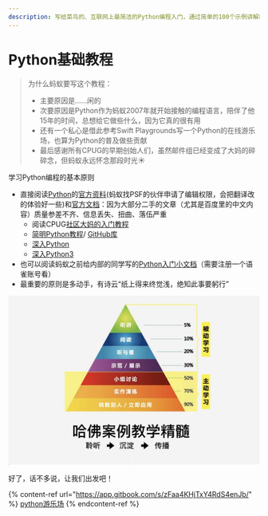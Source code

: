```yaml
---
description: 写给菜鸟的、互联网上最简洁的Python编程入门，通过简单的100个示例讲解Python编程的基本概念，在动手中学会Python编程。
---
```


# Python基础教程

> 为什么蚂蚁要写这个教程：
>
> * 主要原因是……闲的
> * 次要原因是Python作为蚂蚁2007年就开始接触的编程语言，陪伴了他15年的时间，总想给它做些什么，因为它真的很有用
> * 还有一个私心是借此参考Swift Playgrounds写一个Python的在线游乐场，也算为Python的普及做些贡献
> * 最后感谢所有CPUG的早期创始人们，虽然邮件组已经变成了大妈的碎碎念，但蚂蚁永远怀念那段时光☀️

学习Python编程的基本原则

* 直接阅读[Python](https://www.python.org/)的[官方资料](https://wiki.python.org/moin/BeginnersGuideChinese)(蚂蚁找PSF的伙伴申请了编辑权限，会把翻译改的体验好一些)和[官方文档](https://docs.python.org/zh-cn/3/)：因为大部分二手的文章（尤其是百度里的中文内容）质量参差不齐、信息丢失、扭曲、落伍严重
  * 阅读CPUG[社区大妈的入门教程](http://s5.zoomquiet.top/100820-introPy/index.html)
  * [简明Python教程](https://www.woodpecker.org.cn/abyteofpython\_cn/chinese/)/ [GitHub库](https://github.com/LenKiMo/byte-of-python)
  * [深入Python](https://www.woodpecker.org.cn/diveintopython/)
  * [深入Python3](https://www.woodpecker.org.cn/diveintopython3/)
* 也可以阅读蚂蚁之前给内部的同学写的[Python入门小文档](https://www.yuque.com/twinsant/teacher/python)（需要注册一个语雀账号看）
* 最重要的原则是多动手，有诗云“纸上得来终觉浅，绝知此事要躬行”

<img src=".gitbook/assets/image.png" alt="" data-size="original">

好了，话不多说，让我们出发吧！

{% content-ref url="https://app.gitbook.com/s/zFaa4KHjTxY4RdS4enJb/" %}
[python游乐场](https://app.gitbook.com/s/zFaa4KHjTxY4RdS4enJb/)
{% endcontent-ref %}

